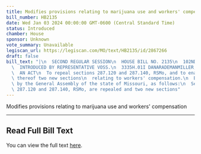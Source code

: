 ```yaml
---
title: Modifies provisions relating to marijuana use and workers' compensation
bill_number: HB2135
date: Wed Jan 03 2024 00:00:00 GMT-0600 (Central Standard Time)
status: Introduced
chamber: House
sponsor: Unknown
vote_summary: Unavailable
legiscan_url: https://legiscan.com/MO/text/HB2135/id/2867266
draft: false
bill_text: "|\n  SECOND REGULAR SESSION\n  HOUSE BILL NO. 2135\n  102ND GENERAL ASSEMBLY\n\
  \  INTRODUCED BY REPRESENTATIVE VOSS.\n  3335H.01I DANARADEMANMILLER,ChiefClerk\n\
  \  AN ACT\n  To repeal sections 287.120 and 287.140, RSMo, and to enact in lieu\
  \ thereof two new sections\n  relating to workers' compensation.\n  Be it enacted\
  \ by the General Assembly of the state of Missouri, as follows:\n  Section A. Sections\
  \ 287.120 and 287.140, RSMo, are repealed and two new sections"
---
```

Modifies provisions relating to marijuana use and workers' compensation

---

## Read Full Bill Text

You can view the full text [here](https://legiscan.com/MO/text/HB2135/id/2867266).
